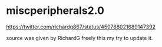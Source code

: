 miscperipherals2.0
==================
https://twitter.com/richardg867/status/450788021689147392

source was given by RichardG freely this my try to update it.
